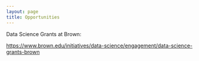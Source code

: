 ```yaml
---
layout: page
title: Opportunities
---
```


Data Science Grants at Brown:   

<https://www.brown.edu/initiatives/data-science/engagement/data-science-grants-brown>
